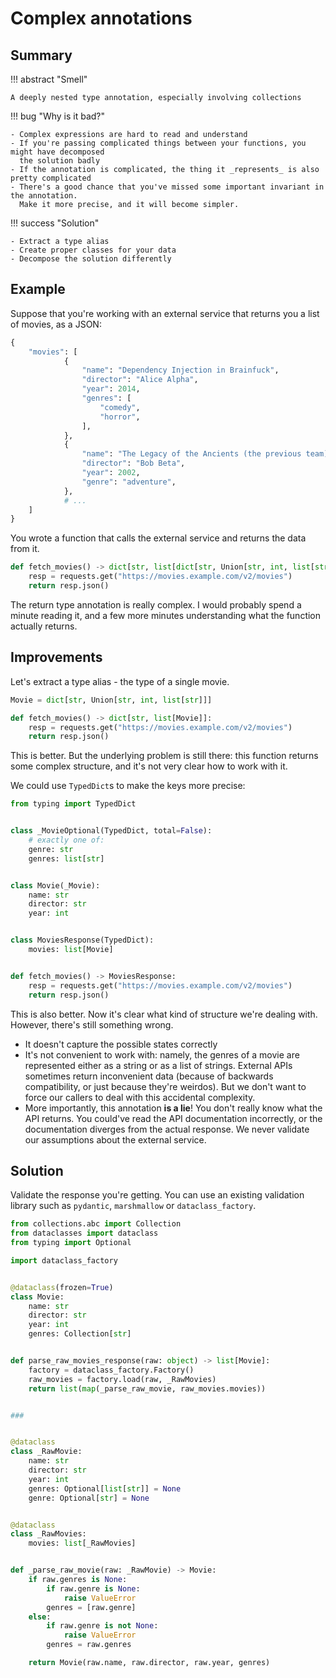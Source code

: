 # Complex annotations


## Summary

!!! abstract "Smell"

    A deeply nested type annotation, especially involving collections

!!! bug "Why is it bad?"

    - Complex expressions are hard to read and understand
    - If you're passing complicated things between your functions, you might have decomposed
      the solution badly
    - If the annotation is complicated, the thing it _represents_ is also pretty complicated
    - There's a good chance that you've missed some important invariant in the annotation.
      Make it more precise, and it will become simpler.

!!! success "Solution"

    - Extract a type alias
    - Create proper classes for your data
    - Decompose the solution differently


## Example

Suppose that you're working with an external service that returns you a list of movies, as a JSON:
```py
{
    "movies": [
            {
                "name": "Dependency Injection in Brainfuck",
                "director": "Alice Alpha",
                "year": 2014,
                "genres": [
                    "comedy",
                    "horror",
                ],
            },
            {
                "name": "The Legacy of the Ancients (the previous team)",
                "director": "Bob Beta",
                "year": 2002,
                "genre": "adventure",
            },
            # ...
    ]
}
```

You wrote a function that calls the external service and returns the data from it.

```py
def fetch_movies() -> dict[str, list[dict[str, Union[str, int, list[str]]]]]:
    resp = requests.get("https://movies.example.com/v2/movies")
    return resp.json()
```

The return type annotation is really complex. I would probably spend a minute reading it, and a few more
minutes understanding what the function actually returns.

## Improvements

Let's extract a type alias - the type of a single movie.

```py
Movie = dict[str, Union[str, int, list[str]]]

def fetch_movies() -> dict[str, list[Movie]]:
    resp = requests.get("https://movies.example.com/v2/movies")
    return resp.json()
```

This is better. But the underlying problem is still there: this function returns some
complex structure, and it's not very clear how to work with it.

We could use `TypedDict`s to make the keys more precise:
```py
from typing import TypedDict


class _MovieOptional(TypedDict, total=False):
    # exactly one of:
    genre: str
    genres: list[str]


class Movie(_Movie):
    name: str
    director: str
    year: int


class MoviesResponse(TypedDict):
    movies: list[Movie]


def fetch_movies() -> MoviesResponse:
    resp = requests.get("https://movies.example.com/v2/movies")
    return resp.json()
```

This is also better. Now it's clear what kind of structure we're dealing with.
However, there's still something wrong.

- It doesn't capture the possible states correctly
- It's not convenient to work with: namely, the genres of a movie are represented either as a string
  or as a list of strings. External APIs sometimes return inconvenient data (because of backwards compatibility,
  or just because they're weirdos). But we don't want to force our callers to deal with this accidental
  complexity.
- More importantly, this annotation **is a lie**! You don't really know what the API returns. You could've read the
  API documentation incorrectly, or the documentation diverges from the actual response. We never validate
  our assumptions about the external service.


## Solution

Validate the response you're getting. You can use an existing validation library such as `pydantic`,
`marshmallow` or `dataclass_factory`.


```py
from collections.abc import Collection
from dataclasses import dataclass
from typing import Optional

import dataclass_factory


@dataclass(frozen=True)
class Movie:
    name: str
    director: str
    year: int
    genres: Collection[str]


def parse_raw_movies_response(raw: object) -> list[Movie]:
    factory = dataclass_factory.Factory()
    raw_movies = factory.load(raw, _RawMovies)
    return list(map(_parse_raw_movie, raw_movies.movies))


###


@dataclass
class _RawMovie:
    name: str
    director: str
    year: int
    genres: Optional[list[str]] = None
    genre: Optional[str] = None


@dataclass
class _RawMovies:
    movies: list[_RawMovies]


def _parse_raw_movie(raw: _RawMovie) -> Movie:
    if raw.genres is None:
        if raw.genre is None:
            raise ValueError
        genres = [raw.genre]
    else:
        if raw.genre is not None:
            raise ValueError
        genres = raw.genres

    return Movie(raw.name, raw.director, raw.year, genres)
```
